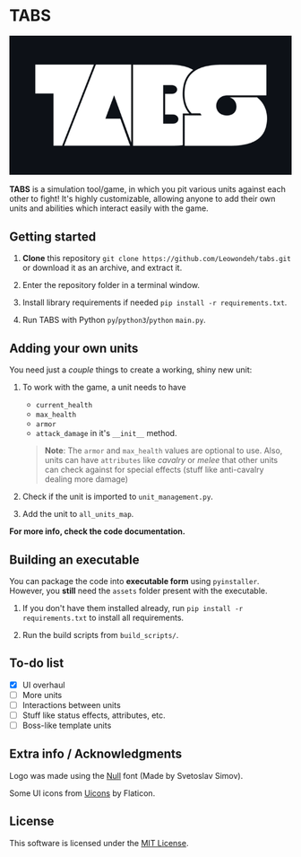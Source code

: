
# TABS

![TABS Logo](assets/logos/logo.20.png)

**TABS** is a simulation tool/game, in which you pit various units against each other to fight! It's highly customizable, allowing anyone to add their own units and abilities which interact easily with the game.

## Getting started

1. **Clone** this repository ```git clone https://github.com/Leowondeh/tabs.git``` or download it as an archive, and extract it.

2. Enter the repository folder in a terminal window.

3. Install library requirements if needed ```pip install -r requirements.txt```.

4. Run TABS with Python ```py```/```python3```/```python``` ```main.py```.

## Adding your own units

You need just a *couple* things to create a working, shiny new unit:

1. To work with the game, a unit needs to have
    - ```current_health```
    - ```max_health```
    - ```armor```
    - ```attack_damage```
in it's `__init__` method.

    > **Note**: The ```armor``` and ```max_health``` values are optional to use. Also, units can have ```attributes``` like *cavalry* or *melee* that other units can check against for special effects (stuff like anti-cavalry dealing more damage)

2. Check if the unit is imported to ```unit_management.py```.

3. Add the unit to ```all_units_map```.

**For more info, check the code documentation.**

## Building an executable

You can package the code into **executable form** using ```pyinstaller```. However, you **still** need the ```assets``` folder present with the executable.

1. If you don't have them installed already, run ```pip install -r requirements.txt``` to install all requirements.

2. Run the build scripts from ```build_scripts/```.

## To-do list

- [x] UI overhaul
- [ ] More units
- [ ] Interactions between units
- [ ] Stuff like status effects, attributes, etc.
- [ ] Boss-like template units

## Extra info / Acknowledgments

Logo was made using the [Null](https://online-fonts.com/fonts/null) font (Made by Svetoslav Simov).

Some UI icons from [Uicons](https://www.flaticon.com/uicons) by Flaticon.

## License

This software is licensed under the [MIT License](https://en.wikipedia.org/wiki/MIT_License).
